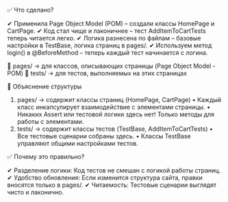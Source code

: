 ✅ Что сделано?

✔ Применила Page Object Model (POM) – создали классы HomePage и CartPage.
✔ Код стал чище и лаконичнее – тест AddItemToCartTests теперь читается легко.
✔ Логика разнесена по файлам – базовые настройки в TestBase, логика страниц в pages/.
✔ Используем метод login() в @BeforeMethod – теперь каждый тест начинается с логина.

📂 pages/ → для классов, описывающих страницы (Page Object Model - POM)
📂 tests/ → для тестов, выполняемых на этих страницах

🔹 Объяснение структуры
1.	pages/ → содержит классы страниц (HomePage, CartPage)
•	Каждый класс инкапсулирует взаимодействие с элементами страницы.
•	Никаких Assert или тестовой логики здесь нет! Только методы для работы с элементами.
2.	tests/ → содержит классы тестов (TestBase, AddItemToCartTests)
•	Все тестовые сценарии собраны здесь.
•	Классы TestBase управляют общими настройками тестов.
      
✅ Почему это правильно?

✔ Разделение логики: Код тестов не смешан с логикой работы страниц.
✔ Удобство обновления: Если изменится структура сайта, правки вносятся только в pages/.
✔ Читаемость: Тестовые сценарии выглядят чисто и лаконично.
